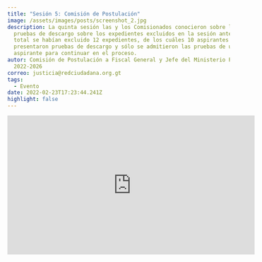 ```yaml
---
title: "Sesión 5: Comisión de Postulación"
image: /assets/images/posts/screenshot_2.jpg
description: La quinta sesión las y los Comisionados conocieron sobre las
  pruebas de descargo sobre los expedientes excluidos en la sesión anterior. En
  total se habían excluido 12 expedientes, de los cuáles 10 aspirantes
  presentaron pruebas de descargo y sólo se admitieron las pruebas de una
  aspirante para continuar en el proceso.
autor: Comisión de Postulación a Fiscal General y Jefe del Ministerio Público
  2022-2026
correo: justicia@redciudadana.org.gt
tags:
  - Evento
date: 2022-02-23T17:23:44.241Z
highlight: false
---
```

<iframe width="560" height="315" src="https://www.youtube.com/embed/ej7RLOT5WAU" title="YouTube video player" frameborder="0" allow="accelerometer; autoplay; clipboard-write; encrypted-media; gyroscope; picture-in-picture" allowfullscreen></iframe>